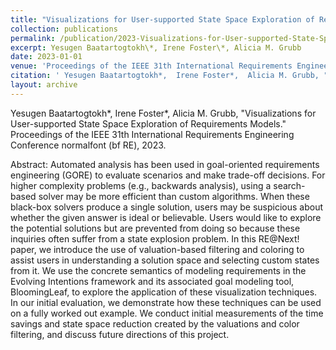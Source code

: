 ```yaml
---
title: "Visualizations for User-supported State Space Exploration of Requirements Models"
collection: publications
permalink: /publication/2023-Visualizations-for-User-supported-State-Space-Exploration-of-Requirements-Models
excerpt: Yesugen Baatartogtokh\*, Irene Foster\*, Alicia M. Grubb
date: 2023-01-01
venue: 'Proceedings of the IEEE 31th International Requirements Engineering Conference normalfont (bf RE)'
citation: ' Yesugen Baatartogtokh*,  Irene Foster*,  Alicia M. Grubb, "Visualizations for User-supported State Space Exploration of Requirements Models." Proceedings of the IEEE 31th International Requirements Engineering Conference normalfont (bf RE), 2023.'
layout: archive
---
```

 Yesugen Baatartogtokh\*,  Irene Foster\*,  Alicia M. Grubb, "Visualizations for User-supported State Space Exploration of Requirements Models." Proceedings of the IEEE 31th International Requirements Engineering Conference normalfont (bf RE), 2023.

Abstract: Automated analysis has been used in goal-oriented requirements engineering (GORE) to evaluate scenarios and make trade-off decisions. For higher complexity problems (e.g., backwards analysis), using a search-based solver may be more efficient than custom algorithms. When these black-box solvers produce a single solution, users may be suspicious about whether the given answer is ideal or believable. Users would like to explore the potential solutions but are prevented from doing so because these inquiries often suffer from a state explosion problem. In this RE@Next! paper, we introduce the use of valuation-based filtering and coloring to assist users in understanding a solution space and selecting custom states from it. We use the concrete semantics of modeling requirements in the Evolving Intentions framework and its associated goal modeling tool, BloomingLeaf, to explore the application of these visualization techniques. In our initial evaluation, we demonstrate how these techniques can be used on a fully worked out example. We conduct initial measurements of the time savings and state space reduction created by the valuations and color filtering, and discuss future directions of this project.
